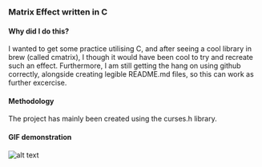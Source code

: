 ### Matrix Effect written in C 
#### Why did I do this?
I wanted to get some practice utilising C, and after seeing a cool library in brew (called cmatrix), I though it would have been cool to try and recreate such an effect. Furthermore, I am still getting the hang on using github correctly, alongside creating legible README.md files, so this can work as further excercise.

#### Methodology
The project has mainly been created using the curses.h library. 

#### GIF demonstration
![alt text]()
